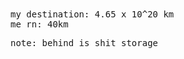 <samp>
my destination: 4.65 x 10^20 km<br />
me rn: 40km

note: behind is shit storage
<samp>
  
  
